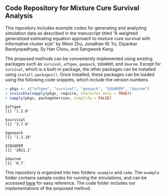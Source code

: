 
## Code Repository for Mixture Cure Survival Analysis

This repository includes example codes for generating and analyzing
simulation data as described in the manuscript titled “A weighted
generalized estimating equation approach to mixture cure survival with
informative cluster size” by Weixi Zhu, Jonathan W. Yu, Dipankar
Bandyopadhyay, Sy Han Chiou, and Sangwook Kang.

The proposed methods can be conveniently implemented using existing
packages such as `survival`, `aftgee`, `geepack`, `SQUAREM`, and
`daarem`. Except for `survival`, which is a built-in package, the other
packages can be installed using `install.packages()`. Once installed,
these packages can be loaded using the following code snippets, which
include the version numbers.

``` r
> pkgs <- c("aftgee", "survival", "geepack", "SQUAREM", "daarem")
> invisible(sapply(pkgs, require, character.only = TRUE))
> sapply(pkgs, packageVersion, simplify = FALSE)
```

    $aftgee
    [1] '1.2.0'

    $survival
    [1] '3.7.0'

    $geepack
    [1] '1.3.10'

    $SQUAREM
    [1] '2021.1'

    $daarem
    [1] '0.7'

This repository is organized into two folders: `example` and `code`. The
`example` folder contains sample codes for running the simulations, and
can be accessed
[here](https://htmlpreview.github.io/?https://github.com/bandyopd/CureAFT-GEE-ICS/main/example/run.html)
for easy reference. The code folder includes our implementations of the
proposed method.

